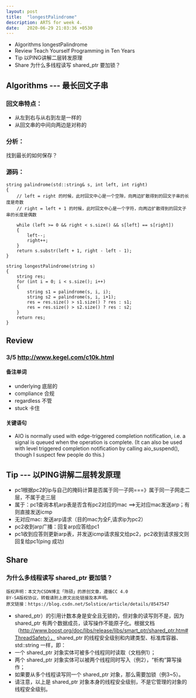 ```yaml
---
layout: post
title:  "longestPalindrome"
description: ARTS for week 4.
date:   2020-06-29 21:03:36 +0530
---
```

- Algorithms longestPalindrome
- Review Teach Yourself Programming in Ten Years
- Tip 以PING讲解二层转发原理
- Share 为什么多线程读写 shared_ptr 要加锁？


## Algorithms --- 最长回文子串
### 回文串特点：
- 从左到右与从右到左是一样的
- 从回文串的中间向两边是对称的

### 分析：
找到最长的如何保存？

### 源码：

```
string palindrome(std::string& s, int left, int right)
{
    // left = right 的时候，此时回文中心是一个空隙，向两边扩散得到的回文子串的长度是奇数
    // right = left + 1 的时候，此时回文中心是一个字符，向两边扩散得到的回文子串的长度是偶数

	while (left >= 0 && right < s.size() && s[left] == s[right])
	{
		left--;
		right++;
	}
	return s.substr(left + 1, right - left - 1);
}

string longestPalindrome(string s)
{
	string res;
	for (int i = 0; i < s.size(); i++)
	{
		string s1 = palindrome(s, i, i);
		string s2 = palindrome(s, i, i+1);
		res = res.size() > s1.size() ? res : s1;
		res = res.size() > s2.size() ? res : s2;
	}
	return res;
}
```
## Review
### 3/5 http://www.kegel.com/c10k.html
#### 备注单词
- underlying  底层的
- compliance  合规
- regardless 不管
- stuck 卡住
#### 关键语句
- AIO is normally used with edge-triggered completion notification, i.e. a signal is queued when the operation is complete. (It can also be used with level triggered completion notification by calling aio_suspend(), though I suspect few people do this.)

## Tip --- 以PING讲解二层转发原理
- pc1根据pc2的ip与自己的掩码计算是否属于同一子网===》属于同一子网走二层，不属于走三层
- 属于：pc1查询本机arp表是否含有pc2对应的mac ==>无对应mac发送arp；有则直接发送icmp
- 无对应mac: 发送arp请求（目的mac为全F,请求ip为pc2）
- pc2收到arp广播：回复arp应答给pc1
- pc1收到应答则更新arp表，并发送icmp请求报文给pc2，pc2收到请求报文则回复给pc1(ping 成功)

## Share
### 为什么多线程读写 shared_ptr 要加锁？
```
版权声明：本文为CSDN博主「陈硕」的原创文章，遵循CC 4.0 
BY-SA版权协议，转载请附上原文出处链接及本声明。
原文链接：https://blog.csdn.net/Solstice/article/details/8547547
```
- shared_ptr）的引用计数本身是安全且无锁的，但对象的读写则不是，因为 shared_ptr 有两个数据成员，读写操作不能原子化。根据文档（http://www.boost.org/doc/libs/release/libs/smart_ptr/shared_ptr.htm#ThreadSafety）， shared_ptr 的线程安全级别和内建类型、标准库容器、std::string 一样，即：
- 一个 shared_ptr 对象实体可被多个线程同时读取（文档例1）；
- 两个 shared_ptr 对象实体可以被两个线程同时写入（例2），“析构”算写操作；
- 如果要从多个线程读写同一个 shared_ptr 对象，那么需要加锁（例3~5）。
- 请注意，以上是 shared_ptr 对象本身的线程安全级别，不是它管理的对象的线程安全级别。
